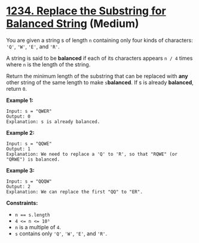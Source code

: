 # [1234. Replace the Substring for Balanced String][link] (Medium)

[link]: https://leetcode.com/problems/replace-the-substring-for-balanced-string/

You are given a string s of length `n` containing only four kinds of characters: `'Q'`, `'W'`,
`'E'`, and `'R'`.

A string is said to be **balanced** if each of its characters appears `n / 4` times where `n` is the
length of the string.

Return the minimum length of the substring that can be replaced with **any** other string of the
same length to make  `s`**balanced**. If s is already **balanced**, return `0`.

**Example 1:**

```
Input: s = "QWER"
Output: 0
Explanation: s is already balanced.
```

**Example 2:**

```
Input: s = "QQWE"
Output: 1
Explanation: We need to replace a 'Q' to 'R', so that "RQWE" (or "QRWE") is balanced.
```

**Example 3:**

```
Input: s = "QQQW"
Output: 2
Explanation: We can replace the first "QQ" to "ER".
```

**Constraints:**

- `n == s.length`
- `4 <= n <= 10⁵`
- `n` is a multiple of `4`.
- `s` contains only `'Q'`, `'W'`, `'E'`, and `'R'`.
